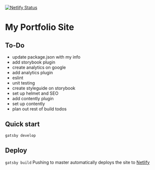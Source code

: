 [![Netlify Status](https://api.netlify.com/api/v1/badges/fc0a3131-0c25-4b3a-a183-1a44c9e614be/deploy-status)](https://app.netlify.com/sites/gatsby-portfolio-anand/deploys)

# My Portfolio Site

##  To-Do
- update package.json with my info
- add storybook plugin
- create analytics on google
- add analytics plugin
- eslint
- unit testing
- create styleguide on storybook
- set up helmet and SEO
- add contently plugin
- set up contently
- plan out rest of build todos

## Quick start
`gatsby develop`

## Deploy
`gatsby build`
Pushing to master automatically deploys the site to [Netlify](https://gatsby-portfolio-anand.netlify.com/)
